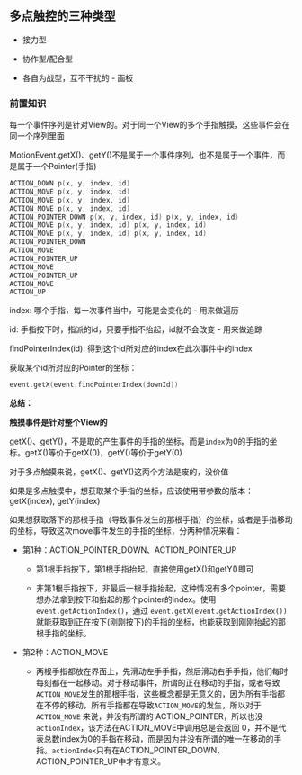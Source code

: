 ## 多点触控的三种类型

* 接力型

* 协作型/配合型

* 各自为战型，互不干扰的 - 画板

### 前置知识

每一个事件序列是针对View的。对于同一个View的多个手指触摸，这些事件会在同一个序列里面

MotionEvent.getX()、getY()不是属于一个事件序列，也不是属于一个事件，而是属于一个Pointer(手指)

```kotlin
ACTION_DOWN p(x, y, index, id)
ACTION_MOVE p(x, y, index, id)
ACTION_MOVE p(x, y, index, id)
ACTION_MOVE p(x, y, index, id)
ACTION_POINTER_DOWN p(x, y, index, id) p(x, y, index, id)
ACTION_MOVE p(x, y, index, id) p(x, y, index, id)
ACTION_MOVE p(x, y, index, id) p(x, y, index, id)
ACTION_POINTER_DOWN
ACTION_MOVE
ACTION_POINTER_UP
ACTION_MOVE
ACTION_POINTER_UP
ACTION_MOVE
ACTION_UP
```

index: 哪个手指，每一次事件当中，可能是会变化的 - 用来做遍历

id: 手指按下时，指派的id，只要手指不抬起，id就不会改变 - 用来做追踪

findPointerIndex(id):  得到这个id所对应的index在此次事件中的index

获取某个id所对应的Pointer的坐标：

```kotlin
event.getX(event.findPointerIndex(downId))
```

**总结：**

**触摸事件是针对整个View的**

getX()、getY()，不是取的产生事件的手指的坐标，而是`index`为0的手指的坐标。getX()等价于getX(0)，getY()等价于getY(0)

对于多点触摸来说，getX()、getY()这两个方法是废的，没价值

如果是多点触摸中，想获取某个手指的坐标，应该使用带参数的版本：getX(index), getY(index)

如果想获取落下的那根手指（导致事件发生的那根手指）的坐标，或者是手指移动的坐标，导致这次move事件发生的手指的坐标，分两种情况来看：

* 第1种：ACTION_POINTER_DOWN、ACTION_POINTER_UP

  * 第1根手指按下，第1根手指抬起，直接使用getX()和getY()即可

  * 非第1根手指按下，非最后一根手指抬起，这种情况有多个pointer，需要想办法拿到按下和抬起的那个pointer的index。使用 `event.getActionIndex()`，通过 `event.getX(event.getActionIndex())` 就能获取到正在按下(刚刚按下)的手指的坐标，也能获取到刚刚抬起的那根手指的坐标。

* 第2种：ACTION_MOVE

  * 两根手指都放在界面上，先滑动左手手指，然后滑动右手手指，他们每时每刻都在一起移动。对于移动事件，所谓的正在移动的手指，或者导致`ACTION_MOVE`发生的那根手指，这些概念都是无意义的，因为所有手指都在不停的移动，所有手指都在导致`ACTION_MOVE`的发生，所以对于 `ACTION_MOVE` 来说，并没有所谓的 ACTION_POINTER，所以也没 `actionIndex`，该方法在ACTION_MOVE中调用总是会返回 0，并不是代表总数index为0的手指在移动，而是因为并没有所谓的唯一在移动的手指。`actionIndex`只有在ACTION_POINTER_DOWN、ACTION_POINTER_UP中才有意义。